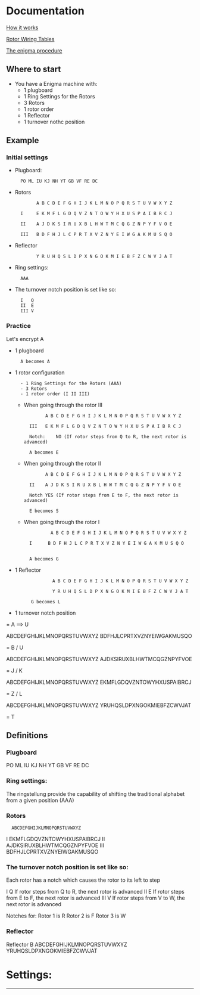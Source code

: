 # Documentation

[How it works](http://practicalcryptography.com/ciphers/enigma-cipher/)

[Rotor Wiring Tables](https://en.wikipedia.org/wiki/Enigma_rotor_details#Rotor_wiring_tables)

[The enigma procedure](http://users.telenet.be/d.rijmenants/en/enigmaproc.htm)

## Where to start

- You have a Enigma machine with:
	- 1 plugboard
	- 1 Ring Settings for the Rotors
	- 3 Rotors
	- 1 rotor order
	- 1 Reflector
	- 1 turnover nothc position

## Example

### Initial settings

- Plugboard: 

		PO ML IU KJ NH YT GB VF RE DC

- Rotors

			  A B C D E F G H I J K L M N O P Q R S T U V W X Y Z

		I	  E K M F L G D Q V Z N T O W Y H X U S P A I B R C J

		II	  A J D K S I R U X B L H W T M C Q G Z N P Y F V O E

		III	  B D F H J L C P R T X V Z N Y E I W G A K M U S Q O

- Reflector

			  Y R U H Q S L D P X N G O K M I E B F Z C W V J A T

- Ring settings:

		AAA

- The turnover notch position is set like so:

		I	Q
		II	E
		III	V
		
### Practice

Let's encrypt A

- 1 plugboard
		
		A becomes A
		
- 1 rotor configuration

		- 1 Ring Settings for the Rotors (AAA)
		- 3 Rotors
		- 1 rotor order (I II III)

	- When going through the rotor III

				  A B C D E F G H I J K L M N O P Q R S T U V W X Y Z

			III	  E K M F L G D Q V Z N T O W Y H X U S P A I B R C J

			Notch:	  NO (If rotor steps from Q to R, the next rotor is advanced)
			
			A becomes E
	
	- When going through the rotor II

				  A B C D E F G H I J K L M N O P Q R S T U V W X Y Z

			II	  A J D K S I R U X B L H W T M C Q G Z N P Y F V O E
			
			Notch YES (If rotor steps from E to F, the next rotor is advanced)
			
			E becomes S

	- When going through the rotor I

					A B C D E F G H I J K L M N O P Q R S T U V W X Y Z

			I	   B D F H J L C P R T X V Z N Y E I W G A K M U S Q O
			
			
			A becomes G


- 1 Reflector
						
					A B C D E F G H I J K L M N O P Q R S T U V W X Y Z
		
					Y R U H Q S L D P X N G O K M I E B F Z C W V J A T
					
			G becomes L


- 1 turnover notch position



= A ==> U

<!-- Rotor 3  -->
ABCDEFGHIJKLMNOPQRSTUVWXYZ
BDFHJLCPRTXVZNYEIWGAKMUSQO

= B / U

<!-- Rotor 2  -->
ABCDEFGHIJKLMNOPQRSTUVWXYZ
AJDKSIRUXBLHWTMCQGZNPYFVOE

= J / K

<!-- Rotor 1  -->
ABCDEFGHIJKLMNOPQRSTUVWXYZ
EKMFLGDQVZNTOWYHXUSPAIBRCJ

= Z / L

<!-- Reflector  -->
ABCDEFGHIJKLMNOPQRSTUVWXYZ
YRUHQSLDPXNGOKMIEBFZCWVJAT

= T

## Definitions

### Plugboard
PO ML IU KJ NH YT GB VF RE DC

### Ring settings:
The ringstellung provide the capability of shifting the traditional alphabet from a given position (AAA)

### Rotors
      ABCDEFGHIJKLMNOPQRSTUVWXYZ
I	    EKMFLGDQVZNTOWYHXUSPAIBRCJ
II	  AJDKSIRUXBLHWTMCQGZNPYFVOE
III	  BDFHJLCPRTXVZNYEIWGAKMUSQO

### The turnover notch position is set like so:
Each rotor has a notch which causes the rotor to its left to step

I	  Q	 If rotor steps from Q to R, the next rotor is advanced
II	  E	 If rotor steps from E to F, the next rotor is advanced
III	  V	 If rotor steps from V to W, the next rotor is advanced

Notches for:
Rotor 1 is R
Rotor 2 is F
Rotor 3 is W

### Reflector
Reflector B
      ABCDEFGHIJKLMNOPQRSTUVWXYZ
      YRUHQSLDPXNGOKMIEBFZCWVJAT


# Settings:

--------------------------------------------------------------


